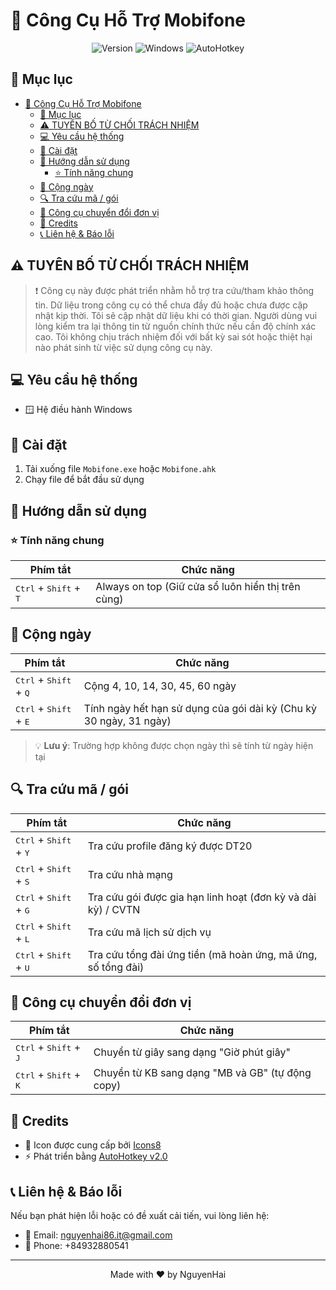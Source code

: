 # 📱 Công Cụ Hỗ Trợ Mobifone

<div align="center">

![Version](https://img.shields.io/badge/version-2.0-blue.svg?cacheSeconds=2592000)
![Windows](https://img.shields.io/badge/Windows-0078D6?style=flat&logo=windows&logoColor=white)
![AutoHotkey](https://img.shields.io/badge/AutoHotkey-334455?style=flat&logo=autohotkey&logoColor=white)

</div>

## 📑 Mục lục

- [📱 Công Cụ Hỗ Trợ Mobifone](#-công-cụ-hỗ-trợ-mobifone)
  - [📑 Mục lục](#-mục-lục)
  - [⚠️ TUYÊN BỐ TỪ CHỐI TRÁCH NHIỆM](#️-tuyên-bố-từ-chối-trách-nhiệm)
  - [💻 Yêu cầu hệ thống](#-yêu-cầu-hệ-thống)
  - [🚀 Cài đặt](#-cài-đặt)
  - [📖 Hướng dẫn sử dụng](#-hướng-dẫn-sử-dụng)
    - [⭐ Tính năng chung](#-tính-năng-chung)
  - [📅 Cộng ngày](#-cộng-ngày)
  - [🔍 Tra cứu mã / gói](#-tra-cứu-mã--gói)
  - [🔄 Công cụ chuyển đổi đơn vị](#-công-cụ-chuyển-đổi-đơn-vị)
  - [🙏 Credits](#-credits)
  - [📞 Liên hệ \& Báo lỗi](#-liên-hệ--báo-lỗi)

## ⚠️ TUYÊN BỐ TỪ CHỐI TRÁCH NHIỆM

> ❗ Công cụ này được phát triển nhằm hỗ trợ tra cứu/tham khảo thông tin. Dữ liệu trong công cụ có thể chưa đầy đủ hoặc chưa được cập nhật kịp thời. Tôi sẽ cập nhật dữ liệu khi có thời gian. Người dùng vui lòng kiểm tra lại thông tin từ nguồn chính thức nếu cần độ chính xác cao. Tôi không chịu trách nhiệm đối với bất kỳ sai sót hoặc thiệt hại nào phát sinh từ việc sử dụng công cụ này.

## 💻 Yêu cầu hệ thống

- 🪟 Hệ điều hành Windows

## 🚀 Cài đặt

1. Tải xuống file `Mobifone.exe` hoặc `Mobifone.ahk`
2. Chạy file để bắt đầu sử dụng

## 📖 Hướng dẫn sử dụng

### ⭐ Tính năng chung

| Phím tắt                                          | Chức năng                                          |
| ------------------------------------------------- | -------------------------------------------------- |
| <kbd>Ctrl</kbd> + <kbd>Shift</kbd> + <kbd>T</kbd> | Always on top (Giữ cửa sổ luôn hiển thị trên cùng) |

## 📅 Cộng ngày

| Phím tắt                                          | Chức năng                                                          |
| ------------------------------------------------- | ------------------------------------------------------------------ |
| <kbd>Ctrl</kbd> + <kbd>Shift</kbd> + <kbd>Q</kbd> | Cộng 4, 10, 14, 30, 45, 60 ngày                                    |
| <kbd>Ctrl</kbd> + <kbd>Shift</kbd> + <kbd>E</kbd> | Tính ngày hết hạn sử dụng của gói dài kỳ (Chu kỳ 30 ngày, 31 ngày) |

> 💡 **Lưu ý**: Trường hợp không được chọn ngày thì sẽ tính từ ngày hiện tại

## 🔍 Tra cứu mã / gói

| Phím tắt                                          | Chức năng                                                    |
| ------------------------------------------------- | ------------------------------------------------------------ |
| <kbd>Ctrl</kbd> + <kbd>Shift</kbd> + <kbd>Y</kbd> | Tra cứu profile đăng ký được DT20                            |
| <kbd>Ctrl</kbd> + <kbd>Shift</kbd> + <kbd>S</kbd> | Tra cứu nhà mạng                                             |
| <kbd>Ctrl</kbd> + <kbd>Shift</kbd> + <kbd>G</kbd> | Tra cứu gói được gia hạn linh hoạt (đơn kỳ và dài kỳ) / CVTN |
| <kbd>Ctrl</kbd> + <kbd>Shift</kbd> + <kbd>L</kbd> | Tra cứu mã lịch sử dịch vụ                                   |
| <kbd>Ctrl</kbd> + <kbd>Shift</kbd> + <kbd>U</kbd> | Tra cứu tổng đài ứng tiền (mã hoàn ứng, mã ứng, số tổng đài) |

## 🔄 Công cụ chuyển đổi đơn vị

| Phím tắt                                          | Chức năng                                        |
| ------------------------------------------------- | ------------------------------------------------ |
| <kbd>Ctrl</kbd> + <kbd>Shift</kbd> + <kbd>J</kbd> | Chuyển từ giây sang dạng "Giờ phút giây"         |
| <kbd>Ctrl</kbd> + <kbd>Shift</kbd> + <kbd>K</kbd> | Chuyển từ KB sang dạng "MB và GB" (tự động copy) |

## 🙏 Credits

- 🎨 Icon được cung cấp bởi [Icons8](https://icons8.com)
- ⚡ Phát triển bằng [AutoHotkey v2.0](https://www.autohotkey.com)

## 📞 Liên hệ & Báo lỗi

Nếu bạn phát hiện lỗi hoặc có đề xuất cải tiến, vui lòng liên hệ:

- 📧 Email: nguyenhai86.it@gmail.com
- 📱 Phone: +84932880541

---

<div align="center">
Made with ❤️ by NguyenHai
</div>
